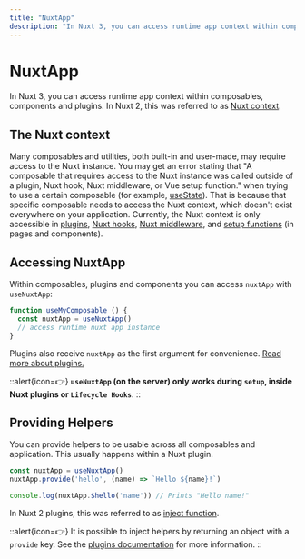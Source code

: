 ```yaml
---
title: "NuxtApp"
description: "In Nuxt 3, you can access runtime app context within composables, components and plugins."
---
```


# NuxtApp

In Nuxt 3, you can access runtime app context within composables, components and plugins. In Nuxt 2, this was referred to as [Nuxt context](https://nuxtjs.org/docs/internals-glossary/context#the-context).

## The Nuxt context

Many composables and utilities, both built-in and user-made, may require access to the Nuxt instance. You may get an error stating that "A composable that requires access to the Nuxt instance was called outside of a plugin, Nuxt hook, Nuxt middleware, or Vue setup function." when trying to use a certain composable (for example, [useState](/docs/api/composables/use-state)). That is because that specific composable needs to access the Nuxt context, which doesn't exist everywhere on your application. Currently, the Nuxt context is only accessible in [plugins](/docs/guide/directory-structure/plugins), [Nuxt hooks](/docs/guide/going-further/hooks), [Nuxt middleware](/docs/guide/directory-structure/middleware), and [setup functions](https://vuejs.org/api/composition-api-setup.html) (in pages and components).

## Accessing NuxtApp

Within composables, plugins and components you can access `nuxtApp` with `useNuxtApp`:

```js
function useMyComposable () {
  const nuxtApp = useNuxtApp()
  // access runtime nuxt app instance
}
```

Plugins also receive `nuxtApp` as the first argument for convenience. [Read more about plugins.](/docs/guide/directory-structure/plugins)

::alert{icon=👉}
**`useNuxtApp` (on the server) only works during `setup`, inside Nuxt plugins or `Lifecycle Hooks`**.
::

## Providing Helpers

You can provide helpers to be usable across all composables and application. This usually happens within a Nuxt plugin.

```js
const nuxtApp = useNuxtApp()
nuxtApp.provide('hello', (name) => `Hello ${name}!`)

console.log(nuxtApp.$hello('name')) // Prints "Hello name!"
```

In Nuxt 2 plugins, this was referred to as [inject function](https://nuxtjs.org/docs/directory-structure/plugins#inject-in-root--context).

::alert{icon=👉}
It is possible to inject helpers by returning an object with a `provide` key. See the [plugins documentation](/docs/guide/directory-structure/plugins) for more information.
::
